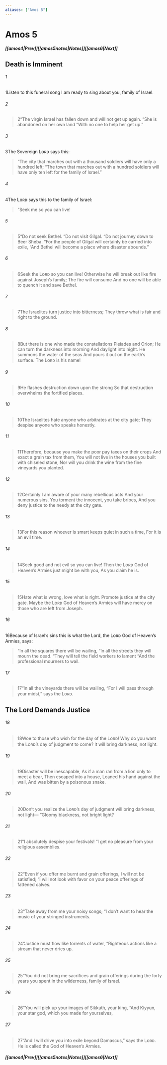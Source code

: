```yaml
---
aliases: ["Amos 5"]
---
```

# Amos 5
##### <span class=arrow-left></span>[[amos4|Prev]]<span class=navigation-separator></span>[[amos5notes|Notes]]<span class=navigation-separator></span>[[amos6|Next]]<span class=arrow-right></span>
## Death is Imminent
###### 1
<span class=verse-first>1</span>Listen to this funeral song I am ready to sing about you, family of Israel:
<div class=paragraph-break></div>

###### 2
><span class=verse-body-poetry>2</span><span class=poetry-quote-double>“</span>The virgin Israel has fallen down and will not get up again.
><span class=poetry-quote-double>“</span>She is abandoned on her own land
><span class=poetry-quote-double>“</span>With no one to help her get up.”
<div class=paragraph-break></div>

###### 3
<span class=verse-body>3</span>The Sovereign Lᴏʀᴅ says this:
<div class=paragraph-break></div>

><span class=poetry-quote-double>“</span>The city that marches out with a thousand soldiers will have only a hundred left;
><span class=poetry-quote-double>“</span>The town that marches out with a hundred soldiers will have only ten left for the family of Israel.”
<div class=paragraph-break></div>

###### 4
<span class=verse-first>4</span>The Lᴏʀᴅ says this to the family of Israel:
<div class=paragraph-break></div>

><span class=poetry-quote-double>“</span>Seek me so you can live!
###### 5
><span class=verse-body-poetry>5</span><span class=poetry-quote-double>“</span>Do not seek Bethel.
><span class=poetry-quote-double>“</span>Do not visit Gilgal.
><span class=poetry-quote-double>“</span>Do not journey down to Beer Sheba.
><span class=poetry-quote-double>“</span>For the people of Gilgal will certainly be carried into exile,
><span class=poetry-quote-double>“</span>And Bethel will become a place where disaster abounds.”
###### 6
><span class=verse-body-poetry>6</span>Seek the Lᴏʀᴅ so you can live!
>Otherwise he will break out like fire against Joseph’s family;
>The fire will consume
>And no one will be able to quench it and save Bethel.
###### 7
><span class=verse-body-poetry>7</span>The Israelites turn justice into bitterness;
>They throw what is fair and right to the ground.
<div class=paragraph-break></div>

###### 8
><span class=verse-first-poetry>8</span>But there is one who made the constellations Pleiades and Orion;
>He can turn the darkness into morning
>And daylight into night.
>He summons the water of the seas
>And pours it out on the earth’s surface.
>The Lᴏʀᴅ is his name!
###### 9
><span class=verse-body-poetry>9</span>He flashes destruction down upon the strong
>So that destruction overwhelms the fortified places.
<div class=paragraph-break></div>

###### 10
><span class=verse-first-poetry>10</span>The Israelites hate anyone who arbitrates at the city gate;
>They despise anyone who speaks honestly.
###### 11
><span class=verse-body-poetry>11</span>Therefore, because you make the poor pay taxes on their crops
>And exact a grain tax from them,
>You will not live in the houses you built with chiseled stone,
>Nor will you drink the wine from the fine vineyards you planted.
###### 12
><span class=verse-body-poetry>12</span>Certainly I am aware of your many rebellious acts
>And your numerous sins.
>You torment the innocent, you take bribes,
>And you deny justice to the needy at the city gate.
###### 13
><span class=verse-body-poetry>13</span>For this reason whoever is smart keeps quiet in such a time,
>For it is an evil time.
<div class=paragraph-break></div>

###### 14
><span class=verse-first-poetry>14</span>Seek good and not evil so you can live!
>Then the Lᴏʀᴅ God of Heaven’s Armies just might be with you,
>As you claim he is.
###### 15
><span class=verse-body-poetry>15</span>Hate what is wrong, love what is right.
>Promote justice at the city gate.
>Maybe the Lᴏʀᴅ God of Heaven’s Armies will have mercy on those who are left from Joseph.
<div class=paragraph-break></div>

###### 16
<span class=verse-first>16</span>Because of Israel’s sins this is what the Lord, the Lᴏʀᴅ God of Heaven’s Armies, says:
<div class=paragraph-break></div>

><span class=poetry-quote-double>“</span>In all the squares there will be wailing,
><span class=poetry-quote-double>“</span>In all the streets they will mourn the dead.
><span class=poetry-quote-double>“</span>They will tell the field workers to lament
><span class=poetry-quote-double>“</span>And the professional mourners to wail.
###### 17
><span class=verse-body-poetry>17</span><span class=poetry-quote-double>“</span>In all the vineyards there will be wailing,
><span class=poetry-quote-double>“</span>For I will pass through your midst,” says the Lᴏʀᴅ.
## The Lord Demands Justice
###### 18
><span class=verse-first-poetry>18</span>Woe to those who wish for the day of the Lᴏʀᴅ!
>Why do you want the Lᴏʀᴅ’s day of judgment to come?
>It will bring darkness, not light.
###### 19
><span class=verse-body-poetry>19</span>Disaster will be inescapable,
>As if a man ran from a lion only to meet a bear,
>Then escaped into a house,
>Leaned his hand against the wall,
>And was bitten by a poisonous snake.
###### 20
><span class=verse-body-poetry>20</span>Don’t you realize the Lᴏʀᴅ’s day of judgment will bring darkness, not light—
><span class=poetry-quote-double>“</span>Gloomy blackness, not bright light?
<div class=paragraph-break></div>

###### 21
><span class=verse-first-poetry>21</span><span class=poetry-quote-double>“</span>I absolutely despise your festivals!
><span class=poetry-quote-double>“</span>I get no pleasure from your religious assemblies.
###### 22
><span class=verse-body-poetry>22</span><span class=poetry-quote-double>“</span>Even if you offer me burnt and grain offerings, I will not be satisfied;
><span class=poetry-quote-double>“</span>I will not look with favor on your peace offerings of fattened calves.
###### 23
><span class=verse-body-poetry>23</span><span class=poetry-quote-double>“</span>Take away from me your noisy songs;
><span class=poetry-quote-double>“</span>I don’t want to hear the music of your stringed instruments.
###### 24
><span class=verse-body-poetry>24</span><span class=poetry-quote-double>“</span>Justice must flow like torrents of water,
><span class=poetry-quote-double>“</span>Righteous actions like a stream that never dries up.
<div class=paragraph-break></div>

###### 25
><span class=verse-first-poetry>25</span><span class=poetry-quote-double>“</span>You did not bring me sacrifices and grain offerings during the forty years you spent in the wilderness, family of Israel.
###### 26
><span class=verse-body-poetry>26</span><span class=poetry-quote-double>“</span>You will pick up your images of Sikkuth, your king,
><span class=poetry-quote-double>“</span>And Kiyyun, your star god, which you made for yourselves,
###### 27
><span class=verse-body-poetry>27</span><span class=poetry-quote-double>“</span>And I will drive you into exile beyond Damascus,” says the Lᴏʀᴅ.
>He is called the God of Heaven’s Armies.
##### <span class=arrow-left></span>[[amos4|Prev]]<span class=navigation-separator></span>[[amos5notes|Notes]]<span class=navigation-separator></span>[[amos6|Next]]<span class=arrow-right></span>